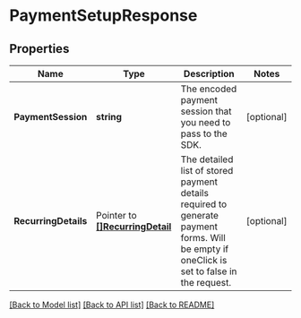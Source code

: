 # PaymentSetupResponse

## Properties

Name | Type | Description | Notes
------------ | ------------- | ------------- | -------------
**PaymentSession** | **string** | The encoded payment session that you need to pass to the SDK. | [optional] 
**RecurringDetails** |  Pointer to [**[]RecurringDetail**](RecurringDetail.md) | The detailed list of stored payment details required to generate payment forms. Will be empty if oneClick is set to false in the request. | [optional] 

[[Back to Model list]](../README.md#documentation-for-models) [[Back to API list]](../README.md#documentation-for-api-endpoints) [[Back to README]](../README.md)


